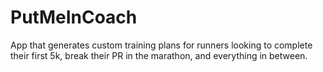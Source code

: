 # PutMeInCoach
App that generates custom training plans for runners looking to complete their first 5k, break their PR in the marathon, and everything in between.
